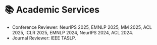 
# 📚 Academic Services
- Conference Reviewer: NeurIPS 2025, EMNLP 2025, MM 2025, ACL 2025, ICLR 2025, EMNLP 2024, NeurIPS 2024, ACL 2024.
- Journal Reviewer: IEEE TASLP.
